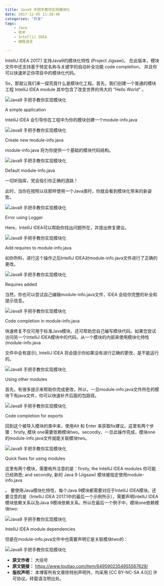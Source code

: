 ```yaml
---
title: Java9 手把手教你实现模块化
date: 2017-12-05 11:38:46
categories: "开发"
tags:
	- Java
	- 技术
	- IntelliJ IDEA
	- 编程语言

---
```


IntelliJ IDEA 2017.1 支持Java9的模块化特性 (Project Jigsaw)。 在此版本，模块文件中还支持基于特定名称与关键字的自动补全功能 code completion， 并且你可以快速斧正你项目中的模块化代码。

So，那就让我们来一探究竟什么是模块化工程。首先，我们创建一个普通的模块工程 IntelliJ IDEA module 其中包含了改变世界的伟大的 “Hello World” 。

![Java9 手把手教你实现模块化][Java9]

A simple application

IntelliJ IDEA 会引导你在工程中为你的模块创建一个module-info.java

![Java9 手把手教你实现模块化][Java9 1]

Create new module-info.java

module-info.java 将为你提供一个基础的模块代码结构。

![Java9 手把手教你实现模块化][Java9 2]

Default module-info.java

一切听指挥，党会指引你正确的道路！

此时，当你在按照以往那样使用一个Java类时，你就会看到模块化带来的新姿势。

![Java9 手把手教你实现模块化][Java9 3]

Error using Logger

Here，IntelliJ IDEA可以帮助你找出问题所在，并提出修复建议。

![Java9 手把手教你实现模块化][Java9 4]

Add requires to module-info.java

如你所料，进行这个操作之后IntelliJ IDEA对module-info.java文件进行了正确的更改。

![Java9 手把手教你实现模块化][Java9 5]

Requires added

当然，你也可以尝试自己编辑module-info.java文件，IDEA 会给你完整的补全和提示信息。

![Java9 手把手教你实现模块化][Java9 6]

Code completion in module-info.java

快速修复不仅可用于标准Java模块，还可帮助您自己编写模块代码。如果您尝试访问另一个IntelliJ IDEA模块中的代码，从一个模块的内部来使用模块化特性 (module-info.java

文件中会有提示), IntelliJ IDEA 将会提示你如果没有进行正确的更改，是不能运行的。

![Java9 手把手教你实现模块化][Java9 7]

Using other modules

首先，有很多提示来帮助你完成更改，所以，一旦module-info.java文件所在的模块下有java文件，你可以快速补齐后面的包路径。

![Java9 手把手教你实现模块化][Java9 8]

Code completion for exports

回到这个被导入模块的类中来，使用Alt 和 Enter 来获取fix建议。这里有两个步骤：firstly, 模块 one需要依赖模块two。secondly，一旦此操作完成，模块one的module-info.java文件就能关联模块two。

![Java9 手把手教你实现模块化][Java9 9]

Quick fixes for using modules

这里有两个模块，需要格外注意的是：firstly, the IntelliJ IDEA modules 你可能已经熟悉; and secondly, 新的 Java 9 (Jigsaw) 模块被指定使用module-info.java

。 要使用Java模块化特性，每个Java 9模块都需要对应于IntelliJ IDEA模块。还要注意的是（IntelliJ IDEA 2017.1中的最后一个示例所示），需要声明IntelliJ IDEA模块依赖关系以及Java 9模块依赖关系。所以在最后一个例子中，模块one依赖模块two:

![Java9 手把手教你实现模块化][Java9 10]

IntelliJ IDEA module dependencies

但是在module-info.java文件中也需要声明它是关联模块two的：

![Java9 手把手教你实现模块化][Java9 11]


[Java9]: static/resources/crawler/RYAV-7VQZ-QV3E.jpg
[Java9 1]: static/resources/crawler/MII3-EEBB-RVJE.jpg
[Java9 2]: static/resources/crawler/6BFM-R3RV-NUJJ.jpg
[Java9 3]: static/resources/crawler/VA6F-NIR2-QF2I.jpg
[Java9 4]: static/resources/crawler/AUBM-3YYB-ZENV.jpg
[Java9 5]: static/resources/crawler/BMMA-ZMFZ-UB7R.jpg
[Java9 6]: static/resources/crawler/2MJF-RB63-UYVE.jpg
[Java9 7]: static/resources/crawler/VJFN-RUYB-QR7J.jpg
[Java9 8]: static/resources/crawler/ZURQ-BJUV-ARA2.gif
[Java9 9]: static/resources/crawler/ZAZU-FZJY-EM2Q.gif
[Java9 10]: static/resources/crawler/QFZ6-FRM6-3UNV.jpg
[Java9 11]: static/resources/crawler/EERR-VUNA-7ZAY.jpg
 *  **原文作者：** 大括号
 *  **原文链接：** https://www.toutiao.com/item/6495902354955567629/
 *  **版权声明：** 本博客所有文章除特别声明外，均采用 [CC BY-NC-SA 4.0][] 许可协议。转载请注明出处。
